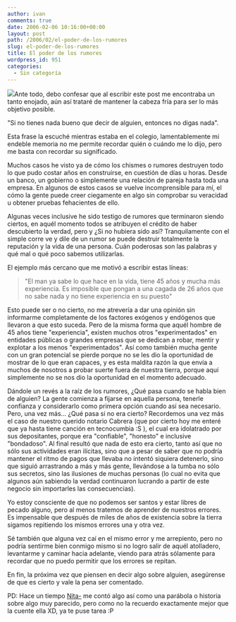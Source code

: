 ```yaml
---
author: ivan
comments: true
date: 2006-02-06 10:16:00+00:00
layout: post
path: /2006/02/el-poder-de-los-rumores
slug: el-poder-de-los-rumores
title: El poder de los rumores
wordpress_id: 951
categories:
  - Sin categoría
---
```


[![](https://www.emergencemarketing.com/images/whisper%20small.jpg)](http://www.emergencemarketing.com/images/whisper%20small.jpg)Ante todo, debo confesar que al escribir este post me encontraba un tanto enojado, aún así trataré de mantener la cabeza fría para ser lo más objetivo posible.

"Si no tienes nada bueno que decir de alguien, entonces no digas nada".

Esta frase la escuché mientras estaba en el colegio, lamentablemente mi endeble memoria no me permite recordar quién o cuándo me lo dijo, pero me basta con recordar su significado.

Muchos casos he visto ya de cómo los chismes o rumores destruyen todo lo que pudo costar años en construírse, en cuestión de días u horas. Desde un banco, un gobierno o simplemente una relación de pareja hasta toda una empresa. En algunos de estos casos se vuelve incomprensible para mí, el cómo la gente puede creer ciegamente en algo sin comprobar su veracidad u obtener pruebas fehacientes de ello.

Algunas veces inclusive he sido testigo de rumores que terminaron siendo ciertos, en aquél momento todos se atribuyen el crédito de haber descubierto la verdad, pero y ¿Si no hubiera sido así? Tranquilamente con el simple corre ve y dile de un rumor se puede destruir totalmente la reputación y la vida de una persona. Cuán poderosas son las palabras y qué mal o qué poco sabemos utilizarlas.

El ejemplo más cercano que me motivó a escribir estas líneas:

<blockquote>"El man ya sabe lo que hace en la vida, tiene 45 años y mucha más experiencia. Es imposible que pongan a una cagada de 26 años que no sabe nada y no tiene experiencia en su puesto"</blockquote>

Esto puede ser o no cierto, no me atrevería a dar una opinión sin informarme completamente de los factores exógenos y endógenos que llevaron a que esto suceda. Pero de la misma forma que aquél hombre de 45 años tiene "experiencia", existen muchos otros "experimentados" en entidades públicas o grandes empresas que se dedican a robar, mentir y explotar a los menos "experimentados". Así como también mucha gente con un gran potencial se pierde porque no se les dio la oportunidad de mostrar de lo que eran capaces, y es esta maldita razón la que envía a muchos de nosotros a probar suerte fuera de nuestra tierra, porque aquí simplemente no se nos dio la oportunidad en el momento adecuado.

Dándole un revés a la raíz de los rumores, ¿Qué pasa cuando se habla bien de alguien? La gente comienza a fijarse en aquella persona, tenerle confianza y considerarlo como primera opción cuando así sea necesario. Pero, una vez más... ¿Qué pasa si no era cierto? Recordemos una vez más el caso de nuestro querido notario Cabrera (que por cierto hoy me enteré que ya hasta tiene canción en tecnocumbia :S ), el cual era idolatrado por sus depositantes, porque era "confiable", "honesto" e inclusive "bondadoso". Al final resultó que nada de esto era cierto, tanto así que no sólo sus actividades eran ilícitas, sino que a pesar de saber que no podría mantener el ritmo de pagos que llevaba no intentó siquiera detenerlo, sino que siguió arrastrando a más y más gente, llevándose a la tumba no sólo sus secretos, sino las ilusiones de muchas personas (lo cual no evita que algunos aún sabiendo la verdad continuaron lucrando a partir de este negocio sin importarles las consecuencias).

Yo estoy consciente de que no podemos ser santos y estar libres de pecado alguno, pero al menos tratemos de aprender de nuestros errores. Es impensable que después de miles de años de existencia sobre la tierra sigamos repitiendo los mismos errores una y otra vez.

Sé también que alguna vez caí en el mismo error y me arrepiento, pero no podría sentirme bien conmigo mismo si no logro salir de aquél atolladero, levantarme y caminar hacia adelante, viendo para atrás sólamente para recordar que no puedo permitir que los errores se repitan.

En fin, la próxima vez que piensen en decir algo sobre alguien, asegúrense de que es cierto y vale la pena ser comentado.

PD: Hace un tiempo [Nita-](https://nitadp.blogspot.com) me contó algo así como una parábola o historia sobre algo muy parecido, pero como no la recuerdo exactamente mejor que la cuente ella XD, ya te puse tarea :P
